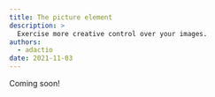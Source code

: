 ```yaml
---
title: The picture element
description: >
  Exercise more creative control over your images.
authors:
  - adactio
date: 2021-11-03
---
```


Coming soon!

